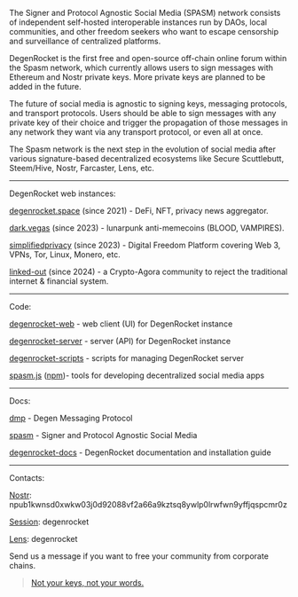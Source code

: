 The Signer and Protocol Agnostic Social Media (SPASM) network consists of independent self-hosted interoperable instances run by DAOs, local communities, and other freedom seekers who want to escape censorship and surveillance of centralized platforms.

DegenRocket is the first free and open-source off-chain online forum within the Spasm network, which currently allows users to sign messages with Ethereum and Nostr private keys. More private keys are planned to be added in the future.

The future of social media is agnostic to signing keys, messaging protocols, and transport protocols. Users should be able to sign messages with any private key of their choice and trigger the propagation of those messages in any network they want via any transport protocol, or even all at once.

The Spasm network is the next step in the evolution of social media after various signature-based decentralized ecosystems like Secure Scuttlebutt, Steem/Hive, Nostr, Farcaster, Lens, etc.

---

DegenRocket web instances:

[degenrocket.space](https://degenrocket.space) (since 2021) - DeFi, NFT, privacy news aggregator.

[dark.vegas](https://dark.vegas) (since 2023) - lunarpunk anti-memecoins (BLOOD, VAMPIRES).

[simplifiedprivacy](https://vid.simplifiedprivacy.com) (since 2023) - Digital Freedom Platform covering Web 3, VPNs, Tor, Linux, Monero, etc.

[linked-out](https://linked-out.me/) (since 2024) - a Crypto-Agora community to reject the traditional internet & financial system.

---

Code:

[degenrocket-web](https://github.com/degenrocket/degenrocket-web) - web client (UI) for DegenRocket instance

[degenrocket-server](https://github.com/degenrocket/degenrocket-server) - server (API) for DegenRocket instance

[degenrocket-scripts](https://github.com/degenrocket/degenrocket-scripts) - scripts for managing DegenRocket server

[spasm.js](https://github.com/degenrocket/spasm.js) ([npm](https://www.npmjs.com/package/spasm.js))- tools for developing decentralized social media apps

---

Docs:

[dmp](https://github.com/degenrocket/dmp) - Degen Messaging Protocol

[spasm](https://github.com/degenrocket/spasm) - Signer and Protocol Agnostic Social Media

[degenrocket-docs](https://github.com/degenrocket/degenrocket-docs) - DegenRocket documentation and installation guide

---

Contacts:

[Nostr](https://satellite.earth/@npub1kwnsd0xwkw03j0d92088vf2a66a9kztsq8ywlp0lrwfwn9yffjqspcmr0z): npub1kwnsd0xwkw03j0d92088vf2a66a9kztsq8ywlp0lrwfwn9yffjqspcmr0z

[Session](https://getsession.org/): degenrocket

[Lens](https://hey.xyz/u/degenrocket): degenrocket

Send us a message if you want to free your community from corporate chains.

> [Not your keys, not your words.](https://degenrocket.space/news/0xbd934a01dc3bd9bb18)

